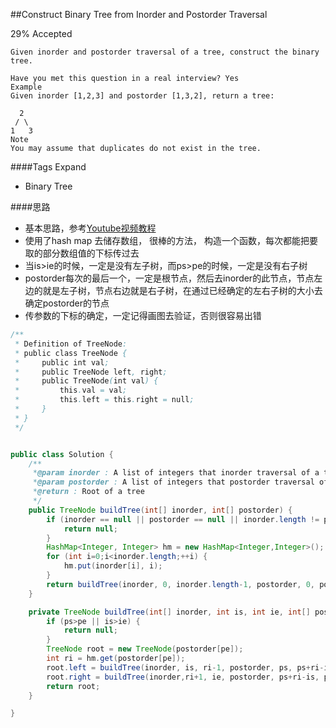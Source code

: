 ##Construct Binary Tree from Inorder and Postorder Traversal

29% Accepted


	Given inorder and postorder traversal of a tree, construct the binary tree.

	Have you met this question in a real interview? Yes
	Example
	Given inorder [1,2,3] and postorder [1,3,2], return a tree:

	  2
	 / \
	1   3
	Note
	You may assume that duplicates do not exist in the tree.

####Tags Expand
- Binary Tree

####思路
- 基本思路，参考[Youtube视频教程](https://www.youtube.com/watch?v=k2dvEJoHVEM)
- 使用了hash map 去储存数组， 很棒的方法， 构造一个函数，每次都能把要取的部分数组值的下标传过去
- 当is>ie的时候，一定是没有左子树，而ps>pe的时候，一定是没有右子树
- postorder每次的最后一个，一定是根节点，然后去inorder的此节点，节点左边的就是左子树，节点右边就是右子树，在通过已经确定的左右子树的大小去确定postorder的节点
- 传参数的下标的确定，一定记得画图去验证，否则很容易出错


```java
/**
 * Definition of TreeNode:
 * public class TreeNode {
 *     public int val;
 *     public TreeNode left, right;
 *     public TreeNode(int val) {
 *         this.val = val;
 *         this.left = this.right = null;
 *     }
 * }
 */


public class Solution {
    /**
     *@param inorder : A list of integers that inorder traversal of a tree
     *@param postorder : A list of integers that postorder traversal of a tree
     *@return : Root of a tree
     */
    public TreeNode buildTree(int[] inorder, int[] postorder) {
        if (inorder == null || postorder == null || inorder.length != postorder.length) {
            return null;
        }
        HashMap<Integer, Integer> hm = new HashMap<Integer,Integer>();
        for (int i=0;i<inorder.length;++i) {
            hm.put(inorder[i], i);
        }
        return buildTree(inorder, 0, inorder.length-1, postorder, 0, postorder.length-1,hm);
    }

    private TreeNode buildTree(int[] inorder, int is, int ie, int[] postorder, int ps, int pe, HashMap<Integer,Integer> hm){
        if (ps>pe || is>ie) {
            return null;
        }
        TreeNode root = new TreeNode(postorder[pe]);
        int ri = hm.get(postorder[pe]);
        root.left = buildTree(inorder, is, ri-1, postorder, ps, ps+ri-is-1, hm);
        root.right = buildTree(inorder,ri+1, ie, postorder, ps+ri-is, pe-1, hm);
        return root;
    }

}

```
